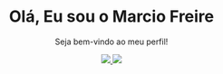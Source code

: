 <div align="center">
   <h1>  Olá, Eu sou o Marcio Freire </h1>
</div>
<div align="center">
 
   <p>Seja bem-vindo ao meu perfil!</p>
</div>

<div align="center"> 
   <a href = "mailto:marciofreire99@gmail.com" target="_blank">
    <img src="https://img.shields.io/badge/-Gmail-%23333?style=for-the-badge&logo=gmail&logoColor=blue">
  </a>
  </a> 
   <a href = "https://marciofreire99.github.io/portifolio-marcio/" target="_blank">
    <img src="https://img.shields.io/badge/-Website-ffffff?style=for-the-badge&logo=circle&logoColor=blue">
</a>
</div>
